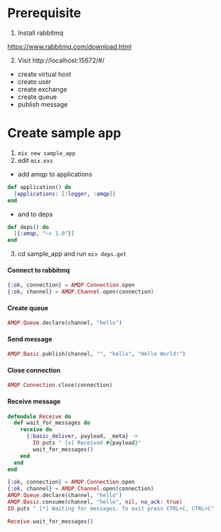 # Prerequisite

1. Install rabbitmq

  https://www.rabbitmq.com/download.html

2. Visit http://localhost:15672/#/

  - create virtual host
  - create user
  - create exchange
  - create queue
  - publish message


# Create sample app

1. `mix new sample_app`
2. edit `mix.exs`

 - add amqp to applications
```elixir
def application() do
  [applications: [:logger, :amqp]]
end
```
 - and to deps
```elixir
def deps() do
  [{:amqp, "~> 1.0"}]
end
```
3. cd sample_app and run `mix deps.get`

#### Connect to rabbitmq

```elixir
{:ok, connection} = AMQP.Connection.open
{:ok, channel} = AMQP.Channel.open(connection)
```
#### Create queue

```elixir
AMQP.Queue.declare(channel, "hello")
```

#### Send message

```elixir
AMQP.Basic.publish(channel, "", "hello", "Hello World!")
```

#### Close connection

```elixir
AMQP.Connection.close(connection)
```

#### Receive message

```elixir
defmodule Receive do
  def wait_for_messages do
    receive do
      {:basic_deliver, payload, _meta} ->
        IO.puts " [x] Received #{payload}"
        wait_for_messages()
    end
  end
end

{:ok, connection} = AMQP.Connection.open
{:ok, channel} = AMQP.Channel.open(connection)
AMQP.Queue.declare(channel, "hello")
AMQP.Basic.consume(channel, "hello", nil, no_ack: true)
IO.puts " [*] Waiting for messages. To exit press CTRL+C, CTRL+C"

Receive.wait_for_messages()
```